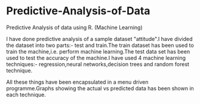 # Predictive-Analysis-of-Data
Predictive Analysis of data using R. (Machine Learning)

I have done predictive analysis of a sample dataset "attitude".I have divided the dataset into two parts:- test and train.The train dataset has been used to train the machine,i.e. perform machine learning.The test data set has been used to test the accuracy of the machine.I have used 4 machine learning techniques:- regression,neural networks,decision trees and random forest technique.

All these things have been encapsulated in a menu driven programme.Graphs showing the actual vs predicted data has been shown in each technique.


